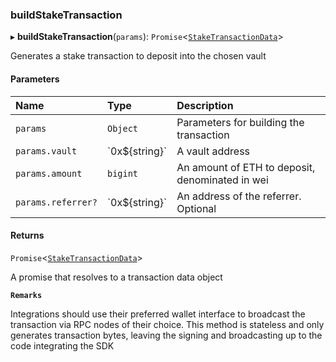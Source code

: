 ### buildStakeTransaction

▸ **buildStakeTransaction**(`params`): `Promise`\<[`StakeTransactionData`](../../../interfaces/StakeTransactionData.md)\>

Generates a stake transaction to deposit into the chosen vault

#### Parameters

| Name | Type | Description |
| :------ | :------ | :------ |
| `params` | `Object` | Parameters for building the transaction |
| `params.vault` | \`0x$\{string}\` | A vault address |
| `params.amount` | `bigint` | An amount of ETH to deposit, denominated in wei |
| `params.referrer?` | \`0x$\{string}\` | An address of the referrer. Optional |

#### Returns

`Promise`\<[`StakeTransactionData`](../../../interfaces/StakeTransactionData.md)\>

A promise that resolves to a transaction data object

**`Remarks`**

Integrations should use their preferred wallet interface to broadcast the transaction via RPC nodes of
their choice. This method is stateless and only generates transaction bytes, leaving the signing and broadcasting up to
the code integrating the SDK